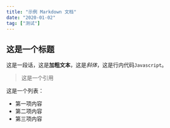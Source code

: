 ```yaml
---
title: "示例 Markdown 文档"
date: "2020-01-02"
tag: ["测试"]
---
```


## 这是一个标题
这是一段话，这是**加粗文本**，这是*斜体*，这是行内代码`Javascript`。

> 这是一个引用

这是一个列表：
* 第一项内容
* 第二项内容
* 第三项内容
